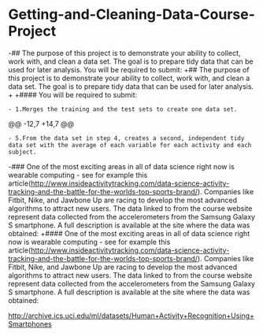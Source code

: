 # Getting-and-Cleaning-Data-Course-Project
  
 -## The purpose of this project is to demonstrate your ability to collect, work with, and clean a data set. The goal is to prepare tidy data that can be used for later analysis. You will be required to submit:
 +## The purpose of this project is to demonstrate your ability to collect, work with, and clean a data set. The goal is to prepare tidy data that can be used for later analysis. 
 +
 +#### You will be required to submit:
  
    - 1.Merges the training and the test sets to create one data set.
  
 @@ -12,7 +14,7 @@
  
    - 5.From the data set in step 4, creates a second, independent tidy data set with the average of each variable for each activity and each subject.
  
 -### One of the most exciting areas in all of data science right now is wearable computing - see for example this article(http://www.insideactivitytracking.com/data-science-activity-tracking-and-the-battle-for-the-worlds-top-sports-brand/). Companies like Fitbit, Nike, and Jawbone Up are racing to develop the most advanced algorithms to attract new users. The data linked to from the course website represent data collected from the accelerometers from the Samsung Galaxy S smartphone. A full description is available at the site where the data was obtained:
 +#### One of the most exciting areas in all of data science right now is wearable computing - see for example this article(http://www.insideactivitytracking.com/data-science-activity-tracking-and-the-battle-for-the-worlds-top-sports-brand/). Companies like Fitbit, Nike, and Jawbone Up are racing to develop the most advanced algorithms to attract new users. The data linked to from the course website represent data collected from the accelerometers from the Samsung Galaxy S smartphone. A full description is available at the site where the data was obtained:
  
  http://archive.ics.uci.edu/ml/datasets/Human+Activity+Recognition+Using+Smartphones
